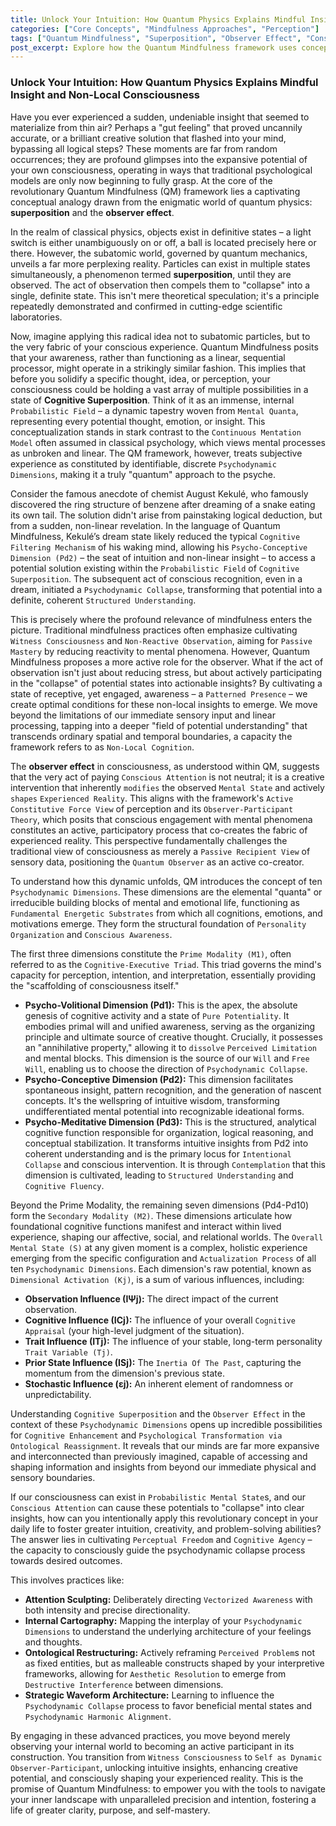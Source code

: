 ```yaml
---
title: Unlock Your Intuition: How Quantum Physics Explains Mindful Insight and Non-Local Consciousness
categories: ["Core Concepts", "Mindfulness Approaches", "Perception"]
tags: ["Quantum Mindfulness", "Superposition", "Observer Effect", "Consciousness", "Intuition", "Psychodynamic Collapse", "Cognitive Superposition", "Psycho-Volitional Dimension", "Perceptual Freedom", "Cognitive Agency"]
post_excerpt: Explore how the Quantum Mindfulness framework uses concepts like superposition and the observer effect to explain intuitive insights. Discover how conscious attention actively shapes your reality, moving beyond passive observation to cultivate "active mastery" and unlock profound mental potential.
---
```


### Unlock Your Intuition: How Quantum Physics Explains Mindful Insight and Non-Local Consciousness

Have you ever experienced a sudden, undeniable insight that seemed to materialize from thin air? Perhaps a "gut feeling" that proved uncannily accurate, or a brilliant creative solution that flashed into your mind, bypassing all logical steps? These moments are far from random occurrences; they are profound glimpses into the expansive potential of your own consciousness, operating in ways that traditional psychological models are only now beginning to fully grasp. At the core of the revolutionary Quantum Mindfulness (QM) framework lies a captivating conceptual analogy drawn from the enigmatic world of quantum physics: **superposition** and the **observer effect**.

In the realm of classical physics, objects exist in definitive states – a light switch is either unambiguously on or off, a ball is located precisely here or there. However, the subatomic world, governed by quantum mechanics, unveils a far more perplexing reality. Particles can exist in multiple states simultaneously, a phenomenon termed **superposition**, until they are observed. The act of observation then compels them to "collapse" into a single, definite state. This isn't mere theoretical speculation; it's a principle repeatedly demonstrated and confirmed in cutting-edge scientific laboratories.

Now, imagine applying this radical idea not to subatomic particles, but to the very fabric of your conscious experience. Quantum Mindfulness posits that your awareness, rather than functioning as a linear, sequential processor, might operate in a strikingly similar fashion. This implies that before you solidify a specific thought, idea, or perception, your consciousness could be holding a vast array of multiple possibilities in a state of **Cognitive Superposition**. Think of it as an immense, internal `Probabilistic Field` – a dynamic tapestry woven from `Mental Quanta`, representing every potential thought, emotion, or insight. This conceptualization stands in stark contrast to the `Continuous Mentation Model` often assumed in classical psychology, which views mental processes as unbroken and linear. The QM framework, however, treats subjective experience as constituted by identifiable, discrete `Psychodynamic Dimensions`, making it a truly "quantum" approach to the psyche.

Consider the famous anecdote of chemist August Kekulé, who famously discovered the ring structure of benzene after dreaming of a snake eating its own tail. The solution didn't arise from painstaking logical deduction, but from a sudden, non-linear revelation. In the language of Quantum Mindfulness, Kekulé’s dream state likely reduced the typical `Cognitive Filtering Mechanism` of his waking mind, allowing his `Psycho-Conceptive Dimension (Pd2)` – the seat of intuition and non-linear insight – to access a potential solution existing within the `Probabilistic Field` of `Cognitive Superposition`. The subsequent act of conscious recognition, even in a dream, initiated a `Psychodynamic Collapse`, transforming that potential into a definite, coherent `Structured Understanding`.

This is precisely where the profound relevance of mindfulness enters the picture. Traditional mindfulness practices often emphasize cultivating `Witness Consciousness` and `Non-Reactive Observation`, aiming for `Passive Mastery` by reducing reactivity to mental phenomena. However, Quantum Mindfulness proposes a more active role for the observer. What if the act of observation isn't just about reducing stress, but about actively participating in the "collapse" of potential states into actionable insights? By cultivating a state of receptive, yet engaged, awareness – a `Patterned Presence` – we create optimal conditions for these non-local insights to emerge. We move beyond the limitations of our immediate sensory input and linear processing, tapping into a deeper "field of potential understanding" that transcends ordinary spatial and temporal boundaries, a capacity the framework refers to as `Non-Local Cognition`.

The **observer effect** in consciousness, as understood within QM, suggests that the very act of paying `Conscious Attention` is not neutral; it is a creative intervention that inherently `modifies` the observed `Mental State` and actively `shapes` `Experienced Reality`. This aligns with the framework's `Active Constitutive Force View` of perception and its `Observer-Participant Theory`, which posits that conscious engagement with mental phenomena constitutes an active, participatory process that co-creates the fabric of experienced reality. This perspective fundamentally challenges the traditional view of consciousness as merely a `Passive Recipient View` of sensory data, positioning the `Quantum Observer` as an active co-creator.

To understand how this dynamic unfolds, QM introduces the concept of ten `Psychodynamic Dimensions`. These dimensions are the elemental "quanta" or irreducible building blocks of mental and emotional life, functioning as `Fundamental Energetic Substrates` from which all cognitions, emotions, and motivations emerge. They form the structural foundation of `Personality Organization` and `Conscious Awareness`.

The first three dimensions constitute the `Prime Modality (M1)`, often referred to as the `Cognitive-Executive Triad`. This triad governs the mind's capacity for perception, intention, and interpretation, essentially providing the "scaffolding of consciousness itself."
*   **Psycho-Volitional Dimension (Pd1):** This is the apex, the absolute genesis of cognitive activity and a state of `Pure Potentiality`. It embodies primal will and unified awareness, serving as the organizing principle and ultimate source of creative thought. Crucially, it possesses an "annihilative property," allowing it to `dissolve` `Perceived Limitation` and mental blocks. This dimension is the source of our `Will` and `Free Will`, enabling us to choose the direction of `Psychodynamic Collapse`.
*   **Psycho-Conceptive Dimension (Pd2):** This dimension facilitates spontaneous insight, pattern recognition, and the generation of nascent concepts. It's the wellspring of intuitive wisdom, transforming undifferentiated mental potential into recognizable ideational forms.
*   **Psycho-Meditative Dimension (Pd3):** This is the structured, analytical cognitive function responsible for organization, logical reasoning, and conceptual stabilization. It transforms intuitive insights from Pd2 into coherent understanding and is the primary locus for `Intentional Collapse` and conscious intervention. It is through `Contemplation` that this dimension is cultivated, leading to `Structured Understanding` and `Cognitive Fluency`.

Beyond the Prime Modality, the remaining seven dimensions (Pd4-Pd10) form the `Secondary Modality (M2)`. These dimensions articulate how foundational cognitive functions manifest and interact within lived experience, shaping our affective, social, and relational worlds. The `Overall Mental State (S)` at any given moment is a complex, holistic experience emerging from the specific configuration and `Actualization Process` of all ten `Psychodynamic Dimensions`. Each dimension's raw potential, known as `Dimensional Activation (Kj)`, is a sum of various influences, including:
*   **Observation Influence (IΨj):** The direct impact of the current observation.
*   **Cognitive Influence (ICj):** The influence of your overall `Cognitive Appraisal` (your high-level judgment of the situation).
*   **Trait Influence (ITj):** The influence of your stable, long-term personality `Trait Variable (Tj)`.
*   **Prior State Influence (ISj):** The `Inertia Of The Past`, capturing the momentum from the dimension's previous state.
*   **Stochastic Influence (εj):** An inherent element of randomness or unpredictability.

Understanding `Cognitive Superposition` and the `Observer Effect` in the context of these `Psychodynamic Dimensions` opens up incredible possibilities for `Cognitive Enhancement` and `Psychological Transformation via Ontological Reassignment`. It reveals that our minds are far more expansive and interconnected than previously imagined, capable of accessing and shaping information and insights from beyond our immediate physical and sensory boundaries.

If our consciousness can exist in `Probabilistic Mental State`s, and our `Conscious Attention` can cause these potentials to "collapse" into clear insights, how can you intentionally apply this revolutionary concept in your daily life to foster greater intuition, creativity, and problem-solving abilities? The answer lies in cultivating `Perceptual Freedom` and `Cognitive Agency` – the capacity to consciously guide the psychodynamic collapse process towards desired outcomes.

This involves practices like:
*   **Attention Sculpting:** Deliberately directing `Vectorized Awareness` with both intensity and precise directionality.
*   **Internal Cartography:** Mapping the interplay of your `Psychodynamic Dimensions` to understand the underlying architecture of your feelings and thoughts.
*   **Ontological Restructuring:** Actively reframing `Perceived Problem`s not as fixed entities, but as malleable constructs shaped by your interpretive frameworks, allowing for `Aesthetic Resolution` to emerge from `Destructive Interference` between dimensions.
*   **Strategic Waveform Architecture:** Learning to influence the `Psychodynamic Collapse` process to favor beneficial mental states and `Psychodynamic Harmonic Alignment`.

By engaging in these advanced practices, you move beyond merely observing your internal world to becoming an active participant in its construction. You transition from `Witness Consciousness` to `Self as Dynamic Observer-Participant`, unlocking intuitive insights, enhancing creative potential, and consciously shaping your experienced reality. This is the promise of Quantum Mindfulness: to empower you with the tools to navigate your inner landscape with unparalleled precision and intention, fostering a life of greater clarity, purpose, and self-mastery.